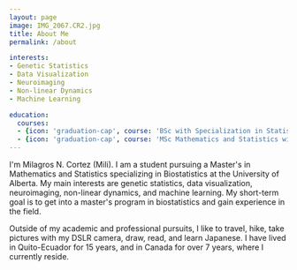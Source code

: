 ```yaml
---
layout: page
image: IMG_2067.CR2.jpg
title: About Me
permalink: /about

interests:
- Genetic Statistics
- Data Visualization
- Neuroimaging
- Non-linear Dynamics
- Machine Learning

education:
  courses:
  - {icon: 'graduation-cap', course: 'BSc with Specialization in Statistics',  institution: 'University of Alberta', country: 'Canada', year: '2019-2023'}
  - {icon: 'graduation-cap', course: 'MSc Mathematics and Statistics with Specialization in Biostatistics',  institution: 'University of Alberta', country: 'Canada', year: '2024- Present'}
---
```


I'm Milagros N. Cortez (Mili). I am a student pursuing a Master's in Mathematics and Statistics specializing in Biostatistics at the University of Alberta. My main interests are genetic statistics, data visualization, neuroimaging, non-linear dynamics, and machine learning. My short-term goal is to get into a master's program in biostatistics and gain experience in the field. 

Outside of my academic and professional pursuits, I like to travel, hike, take pictures with my DSLR camera, draw, read, and learn Japanese. I have lived in Quito-Ecuador for 15 years, and in Canada for over 7 years, where I currently reside.
